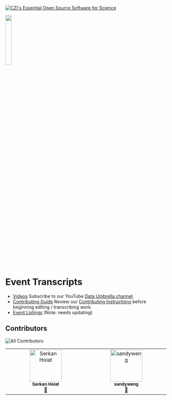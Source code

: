 [![CZI's Essential Open Source Software for Science](https://chanzuckerberg.github.io/open-science/badges/CZI-EOSS.svg)](https://czi.co/EOSS) 

<p >
 <a href="https://www.dataumbrella.org" target="_blank"> <img src="images/full_logo_transparent.png" height="20%" width="20%" /> </a>
</p>


# Event Transcripts
 - [Videos](https://www.youtube.com/c/DataUmbrella/videos)
Subscribe to our YouTube [Data Umbrella channel](https://www.youtube.com/c/DataUmbrella/videos).
- [Contributing Guide](CONTRIBUTING.md)
Review our [Contributing Instructions](CONTRIBUTING.md) before beginning editing / transcribing work.
- [Event Listings](event-listings.md) (Note: needs updating)

## Contributors
![All Contributors](https://img.shields.io/github/all-contributors/data-umbrella/event-transcripts?color=ee8449&style=flat-square)
<!-- ALL-CONTRIBUTORS-LIST:START - Do not remove or modify this section -->
<!-- prettier-ignore-start -->
<!-- markdownlint-disable -->
<table>
  <tbody>
    <tr>
      <td align="center" valign="top" width="16.66%"><a href="https://forcrowd.org"><img src="https://avatars.githubusercontent.com/u/1284601?v=4?s=100" width="100px;" alt="Serkan Holat"/><br /><sub><b>Serkan Holat</b></sub></a><br /><a href="#promotion-coni2k" title="Promotion">📣</a></td>
      <td align="center" valign="top" width="16.66%"><a href="https://github.com/sandyweng"><img src="https://avatars.githubusercontent.com/u/66491502?v=4?s=100" width="100px;" alt="sandyweng"/><br /><sub><b>sandyweng</b></sub></a><br /><a href="#promotion-sandyweng" title="Promotion">📣</a></td>
    </tr>
  </tbody>
</table>

<!-- markdownlint-restore -->
<!-- prettier-ignore-end -->

<!-- ALL-CONTRIBUTORS-LIST:END -->
